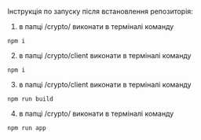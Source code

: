 Інструкція по запуску після встановлення репозиторія:

1. в папці /crypto/  виконати в терміналі команду 
```vim
npm i
```

2. в папці /crypto/client  виконати в терміналі команду 
```vim
npm i
```

3. в папці /crypto/client  виконати в терміналі команду 
```vim
npm run build
```

4. в папці /crypto/  виконати в терміналі команду 
```vim
npm run app
```
